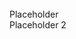 <!DOCTYPE html>
<html>
<head>
<title> <strong>	  README </strong> </title>  
</head>
<body> 
<br>Placeholder 
<br> Placeholder 2

</body>
</html>